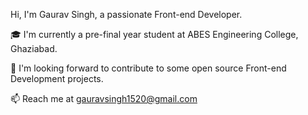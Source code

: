 
Hi, I'm Gaurav Singh, a passionate Front-end Developer.

🎓 I'm currently a pre-final year student at ABES Engineering College, Ghaziabad.

🔎 I'm looking forward to contribute to some open source Front-end Development projects.

📫 Reach me at gauravsingh1520@gmail.com
